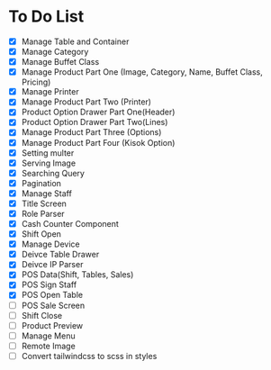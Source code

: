 # To Do List

- [x] Manage Table and Container
- [x] Manage Category
- [x] Manage Buffet Class
- [x] Manage Product Part One (Image, Category, Name, Buffet Class, Pricing)
- [x] Manage Printer
- [x] Manage Product Part Two (Printer)
- [x] Product Option Drawer Part One(Header)
- [x] Product Option Drawer Part Two(Lines)
- [x] Manage Product Part Three (Options)
- [x] Manage Product Part Four (Kisok Option)
- [x] Setting multer
- [x] Serving Image
- [x] Searching Query
- [x] Pagination
- [x] Manage Staff
- [x] Title Screen
- [x] Role Parser
- [x] Cash Counter Component
- [x] Shift Open
- [x] Manage Device
- [x] Deivce Table Drawer
- [x] Deivce IP Parser
- [x] POS Data(Shift, Tables, Sales)
- [x] POS Sign Staff
- [x] POS Open Table
- [ ] POS Sale Screen
- [ ] Shift Close
- [ ] Product Preview
- [ ] Manage Menu
- [ ] Remote Image
- [ ] Convert tailwindcss to scss in styles
